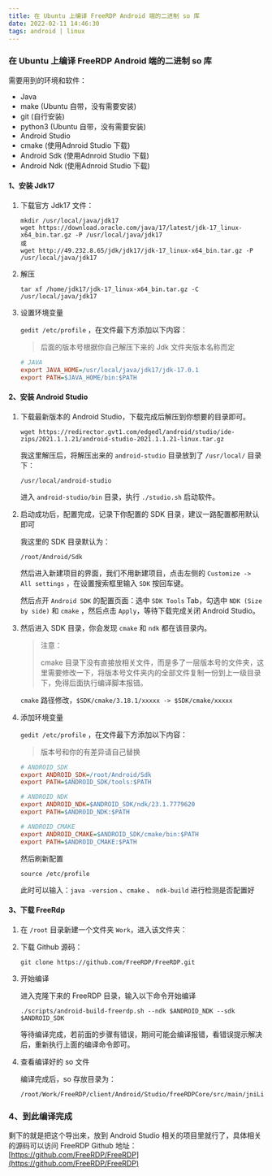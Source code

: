 ```yaml
---
title: 在 Ubuntu 上编译 FreeRDP Android 端的二进制 so 库
date: 2022-02-11 14:46:30
tags: android | linux
---
```

### 在 Ubuntu 上编译 FreeRDP Android 端的二进制 so 库

需要用到的环境和软件：

- Java
- make    (Ubuntu 自带，没有需要安装)
- git    (自行安装)
- python3    (Ubuntu 自带，没有需要安装)
- Android Studio
- cmake    (使用Adnroid Studio 下载)
- Android Sdk    (使用Adnroid Studio 下载)
- Android Ndk    (使用Adnroid Studio 下载)

#### 1、安装 Jdk17

1. 下载官方 Jdk17 文件：

   ```shell
   mkdir /usr/local/java/jdk17
   wget https://download.oracle.com/java/17/latest/jdk-17_linux-x64_bin.tar.gz -P /usr/local/java/jdk17
   或
   wget http://49.232.8.65/jdk/jdk17/jdk-17_linux-x64_bin.tar.gz -P /usr/local/java/jdk17
   ```

2. 解压

   ```shell
   tar xf /home/jdk17/jdk-17_linux-x64_bin.tar.gz -C /usr/local/java/jdk17
   ```

3. 设置环境变量

   `gedit /etc/profile` ，在文件最下方添加以下内容：

   > 后面的版本号根据你自己解压下来的 Jdk 文件夹版本名称而定

   ```ini
   # JAVA
   export JAVA_HOME=/usr/local/java/jdk17/jdk-17.0.1
   export PATH=$JAVA_HOME/bin:$PATH
   ```

#### 2、安装 Android Studio

1. 下载最新版本的 Android Studio，下载完成后解压到你想要的目录即可。

   ```shell
   wget https://redirector.gvt1.com/edgedl/android/studio/ide-zips/2021.1.1.21/android-studio-2021.1.1.21-linux.tar.gz
   ```

   我这里解压后，将解压出来的 `android-studio` 目录放到了 `/usr/local/` 目录下：

   ```
   /usr/local/android-studio
   ```

   进入 `android-studio/bin` 目录，执行 `./studio.sh` 启动软件。

2. 启动成功后，配置完成，记录下你配置的 SDK 目录，建议一路配置都用默认即可

   我这里的 SDK 目录默认为：

   ```
   /root/Android/Sdk
   ```

   然后进入新建项目的界面，我们不用新建项目，点击左侧的 `Customize -> All settings` ，在设置搜索框里输入 `SDK` 按回车键。

   然后点开 `Android SDK` 的配置页面：选中 `SDK Tools` Tab，勾选中 `NDK (Size by side)` 和 `cmake` ，然后点击 `Apply`，等待下载完成关闭 Android Studio。

3. 然后进入 SDK 目录，你会发现 `cmake` 和 `ndk` 都在该目录内。

   > 注意：
   >
   > cmake 目录下没有直接放相关文件，而是多了一层版本号的文件夹，这里需要修改一下，将版本号文件夹内的全部文件复制一份到上一级目录下，免得后面执行编译脚本报错。

   `cmake` 路径修改，`$SDK/cmake/3.18.1/xxxxx -> $SDK/cmake/xxxxx` 

4. 添加环境变量

   `gedit /etc/profile` ，在文件最下方添加以下内容：

   > 版本号和你的有差异请自己替换

   ```ini
   # ANDROID_SDK
   export ANDROID_SDK=/root/Android/Sdk
   export PATH=$ANDROID_SDK/tools:$PATH
   
   # ANDROID_NDK
   export ANDROID_NDK=$ANDROID_SDK/ndk/23.1.7779620
   export PATH=$ANDROID_NDK:$PATH
   
   # ANDROID_CMAKE
   export ANDROID_CMAKE=$ANDROID_SDK/cmake/bin:$PATH
   export PATH=$ANDROID_CMAKE:$PATH
   ```

   然后刷新配置

   ```shell
   source /etc/profile
   ```

   此时可以输入：`java -version` 、`cmake` 、 `ndk-build` 进行检测是否配置好

#### 3、下载 FreeRdp

1. 在 `/root` 目录新建一个文件夹 `Work`，进入该文件夹：

2. 下载 Github 源码：

   ```shell
   git clone https://github.com/FreeRDP/FreeRDP.git
   ```

3. 开始编译

   进入克隆下来的 FreeRDP 目录，输入以下命令开始编译

   ```shell
   ./scripts/android-build-freerdp.sh --ndk $ANDROID_NDK --sdk $ANDROID_SDK
   ```

   等待编译完成，若前面的步骤有错误，期间可能会编译报错，看错误提示解决后，重新执行上面的编译命令即可。

4. 查看编译好的 so 文件

   编译完成后，so 存放目录为：

   ```shell
   /root/Work/FreeRDP/client/Android/Studio/freeRDPCore/src/main/jniLibs
   ```

### 4、到此编译完成

剩下的就是把这个导出来，放到 Android Studio 相关的项目里就行了，具体相关的源码可以访问 FreeRDP Github 地址：[https://github.com/FreeRDP/FreeRDP](https://github.com/FreeRDP/FreeRDP)

